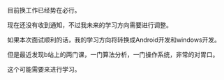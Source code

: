 目前换工作已经势在必行。

现在还没有收到通知，不过我未来的学习方向需要进行调整。

如果本次面试顺利的话，我的学习方向将转换成Android开发和windows开发。

但是最近发现b站上的两门课，一门算法分析，一门操作系统，非常的对胃口。

这个可能需要来进行学习。





